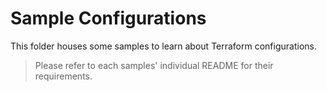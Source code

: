 # Sample Configurations

This folder houses some samples to learn about Terraform configurations.

> Please refer to each samples' individual README for their requirements.
